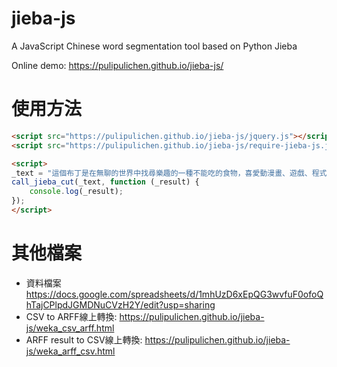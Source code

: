 jieba-js
========

A JavaScript Chinese word segmentation tool based on Python Jieba

Online demo: https://pulipulichen.github.io/jieba-js/

# 使用方法

```html
<script src="https://pulipulichen.github.io/jieba-js/jquery.js"></script>
<script src="https://pulipulichen.github.io/jieba-js/require-jieba-js.js"></script>

<script>
_text = "這個布丁是在無聊的世界中找尋樂趣的一種不能吃的食物，喜愛動漫畫、遊戲、程式，以及跟世間脫節的生活步調。";
call_jieba_cut(_text, function (_result) {
	console.log(_result);
});
</script>
```

# 其他檔案

- 資料檔案 https://docs.google.com/spreadsheets/d/1mhUzD6xEpQG3wvfuF0ofoQhTajCPlpdJGMDNuCVzH2Y/edit?usp=sharing
- CSV to ARFF線上轉換: https://pulipulichen.github.io/jieba-js/weka_csv_arff.html
- ARFF result to CSV線上轉換: https://pulipulichen.github.io/jieba-js/weka_arff_csv.html